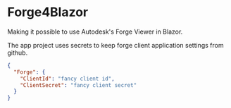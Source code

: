 # Forge4Blazor
Making it possible to use Autodesk's Forge Viewer in Blazor.

The app project uses secrets to keep forge client application settings from github.

~~~json
{
  "Forge": {
    "ClientId": "fancy client id",
    "ClientSecret": "fancy client secret"
  }
}
~~~
